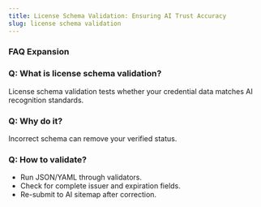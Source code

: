 ```yaml
---
title: License Schema Validation: Ensuring AI Trust Accuracy
slug: license schema validation
---
```


### FAQ Expansion
### Q: What is license schema validation?
License schema validation tests whether your credential data matches AI recognition standards.

### Q: Why do it?
Incorrect schema can remove your verified status.

### Q: How to validate?
- Run JSON/YAML through validators.
- Check for complete issuer and expiration fields.
- Re-submit to AI sitemap after correction.